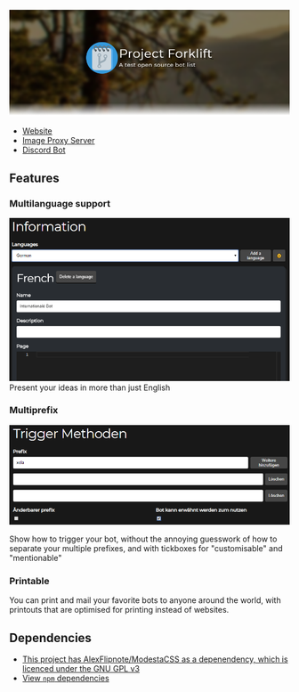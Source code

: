 ![Project Forklift](.github/fancypants.png)

- [Website](website)
- [Image Proxy Server](proxy)
- [Discord Bot](bot)

## Features
### Multilanguage support
![i18n](.github/i18n.png)
Present your ideas in more than just English

### Multiprefix
![prefix](.github/prefix.png)

Show how to trigger your bot, without the annoying guesswork of how to separate your multiple prefixes, and with tickboxes for "customisable" and "mentionable"

### Printable
You can print and mail your favorite bots to anyone around the world, with printouts that are optimised for printing instead of websites.

## Dependencies
- [This project has AlexFlipnote/ModestaCSS as a depenendency, which is licenced under the GNU GPL v3](https://github.com/AlexFlipnote/ModestaCSS/blob/master/LICENSE)
- [View `npm` dependencies](https://github.com/Terminal/ls.terminal.ink/network/dependencies)
